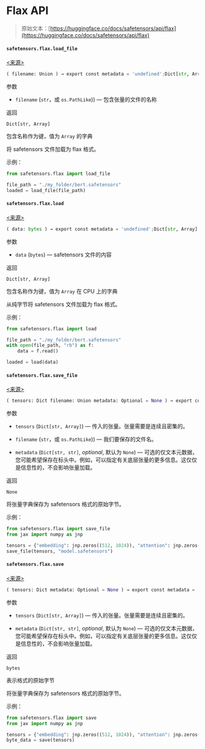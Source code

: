# Flax API

> 原始文本：[https://huggingface.co/docs/safetensors/api/flax](https://huggingface.co/docs/safetensors/api/flax)

#### `safetensors.flax.load_file`

[<来源>](https://github.com/huggingface/safetensors/blob/main/bindings/python/py_src/safetensors/flax.py#L102)

```py
( filename: Union ) → export const metadata = 'undefined';Dict[str, Array]
```

参数

+   `filename` (`str`，或 `os.PathLike`)) — 包含张量的文件的名称

返回

`Dict[str, Array]`

包含名称作为键，值为 `Array` 的字典

将 safetensors 文件加载为 flax 格式。

示例：

```py
from safetensors.flax import load_file

file_path = "./my_folder/bert.safetensors"
loaded = load_file(file_path)
```

#### `safetensors.flax.load`

[<来源>](https://github.com/huggingface/safetensors/blob/main/bindings/python/py_src/safetensors/flax.py#L75)

```py
( data: bytes ) → export const metadata = 'undefined';Dict[str, Array]
```

参数

+   `data` (`bytes`) — safetensors 文件的内容

返回

`Dict[str, Array]`

包含名称作为键，值为 `Array` 在 CPU 上的字典

从纯字节将 safetensors 文件加载为 flax 格式。

示例：

```py
from safetensors.flax import load

file_path = "./my_folder/bert.safetensors"
with open(file_path, "rb") as f:
    data = f.read()

loaded = load(data)
```

#### `safetensors.flax.save_file`

[<来源>](https://github.com/huggingface/safetensors/blob/main/bindings/python/py_src/safetensors/flax.py#L40)

```py
( tensors: Dict filename: Union metadata: Optional = None ) → export const metadata = 'undefined';None
```

参数

+   `tensors` (`Dict[str, Array]`) — 传入的张量。张量需要是连续且密集的。

+   `filename` (`str`，或 `os.PathLike`)) — 我们要保存的文件名。

+   `metadata` (`Dict[str, str]`, *optional*, 默认为 `None`) — 可选的仅文本元数据，您可能希望保存在标头中。例如，可以指定有关底层张量的更多信息。这仅仅是信息性的，不会影响张量加载。

返回

`None`

将张量字典保存为 safetensors 格式的原始字节。

示例：

```py
from safetensors.flax import save_file
from jax import numpy as jnp

tensors = {"embedding": jnp.zeros((512, 1024)), "attention": jnp.zeros((256, 256))}
save_file(tensors, "model.safetensors")
```

#### `safetensors.flax.save`

[<来源>](https://github.com/huggingface/safetensors/blob/main/bindings/python/py_src/safetensors/flax.py#L11)

```py
( tensors: Dict metadata: Optional = None ) → export const metadata = 'undefined';bytes
```

参数

+   `tensors` (`Dict[str, Array]`) — 传入的张量。张量需要是连续且密集的。

+   `metadata` (`Dict[str, str]`, *optional*, 默认为 `None`) — 可选的仅文本元数据，您可能希望保存在标头中。例如，可以指定有关底层张量的更多信息。这仅仅是信息性的，不会影响张量加载。

返回

`bytes`

表示格式的原始字节

将张量字典保存为 safetensors 格式的原始字节。

示例：

```py
from safetensors.flax import save
from jax import numpy as jnp

tensors = {"embedding": jnp.zeros((512, 1024)), "attention": jnp.zeros((256, 256))}
byte_data = save(tensors)
```
